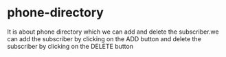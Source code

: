 # phone-directory
It is about phone directory which we can add and delete the subscriber.we can add the subscriber by clicking on the ADD button and delete the subscriber by clicking on the DELETE button 
